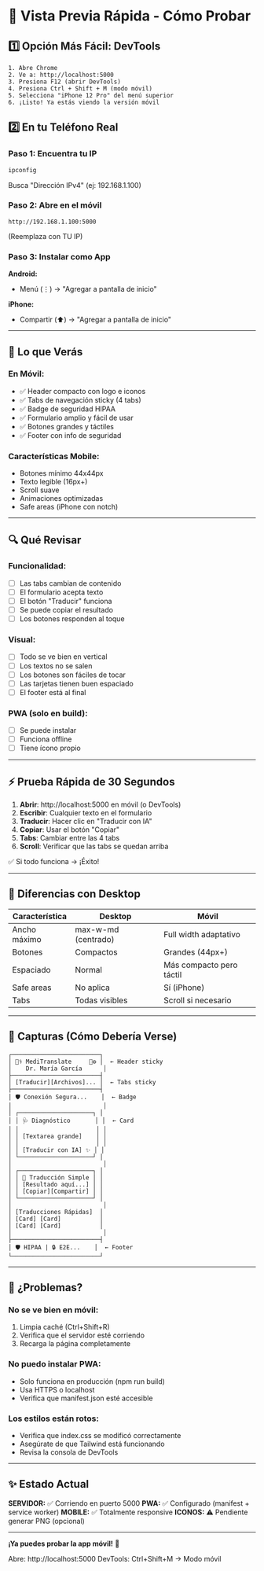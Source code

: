 # 📱 Vista Previa Rápida - Cómo Probar

## 1️⃣ Opción Más Fácil: DevTools

```
1. Abre Chrome
2. Ve a: http://localhost:5000
3. Presiona F12 (abrir DevTools)
4. Presiona Ctrl + Shift + M (modo móvil)
5. Selecciona "iPhone 12 Pro" del menú superior
6. ¡Listo! Ya estás viendo la versión móvil
```

## 2️⃣ En tu Teléfono Real

### Paso 1: Encuentra tu IP
```powershell
ipconfig
```
Busca "Dirección IPv4" (ej: 192.168.1.100)

### Paso 2: Abre en el móvil
```
http://192.168.1.100:5000
```
(Reemplaza con TU IP)

### Paso 3: Instalar como App

**Android:**
- Menú (⋮) → "Agregar a pantalla de inicio"

**iPhone:**
- Compartir (⬆️) → "Agregar a pantalla de inicio"

---

## 🎨 Lo que Verás

### En Móvil:
- ✅ Header compacto con logo e iconos
- ✅ Tabs de navegación sticky (4 tabs)
- ✅ Badge de seguridad HIPAA
- ✅ Formulario amplio y fácil de usar
- ✅ Botones grandes y táctiles
- ✅ Footer con info de seguridad

### Características Mobile:
- Botones mínimo 44x44px
- Texto legible (16px+)
- Scroll suave
- Animaciones optimizadas
- Safe areas (iPhone con notch)

---

## 🔍 Qué Revisar

### Funcionalidad:
- [ ] Las tabs cambian de contenido
- [ ] El formulario acepta texto
- [ ] El botón "Traducir" funciona
- [ ] Se puede copiar el resultado
- [ ] Los botones responden al toque

### Visual:
- [ ] Todo se ve bien en vertical
- [ ] Los textos no se salen
- [ ] Los botones son fáciles de tocar
- [ ] Las tarjetas tienen buen espaciado
- [ ] El footer está al final

### PWA (solo en build):
- [ ] Se puede instalar
- [ ] Funciona offline
- [ ] Tiene ícono propio

---

## ⚡ Prueba Rápida de 30 Segundos

1. **Abrir**: http://localhost:5000 en móvil (o DevTools)
2. **Escribir**: Cualquier texto en el formulario
3. **Traducir**: Hacer clic en "Traducir con IA"
4. **Copiar**: Usar el botón "Copiar"
5. **Tabs**: Cambiar entre las 4 tabs
6. **Scroll**: Verificar que las tabs se quedan arriba

✅ Si todo funciona → ¡Éxito!

---

## 🎯 Diferencias con Desktop

| Característica | Desktop | Móvil |
|----------------|---------|-------|
| Ancho máximo | max-w-md (centrado) | Full width adaptativo |
| Botones | Compactos | Grandes (44px+) |
| Espaciado | Normal | Más compacto pero táctil |
| Safe areas | No aplica | Sí (iPhone) |
| Tabs | Todas visibles | Scroll si necesario |

---

## 📸 Capturas (Cómo Debería Verse)

```
┌─────────────────────────┐
│ 👨‍⚕️ MediTranslate     🔔⚙️ │  ← Header sticky
│    Dr. María García      │
├─────────────────────────┤
│ [Traducir][Archivos]... │  ← Tabs sticky
├─────────────────────────┤
│ 🛡️ Conexión Segura...    │  ← Badge
│                          │
│ ┌─────────────────────┐ │
│ │ 🩺 Diagnóstico       │ │  ← Card
│ │                      │ │
│ │ [Textarea grande]    │ │
│ │                      │ │
│ │ [Traducir con IA] ✨ │ │
│ └─────────────────────┘ │
│                          │
│ ┌─────────────────────┐ │
│ │ 💬 Traducción Simple │ │
│ │ [Resultado aquí...] │ │
│ │ [Copiar][Compartir] │ │
│ └─────────────────────┘ │
│                          │
│ [Traducciones Rápidas]  │
│ [Card] [Card]           │
│ [Card] [Card]           │
│                          │
├─────────────────────────┤
│ 🛡️ HIPAA | 🔒 E2E...    │  ← Footer
└─────────────────────────┘
```

---

## 🚨 ¿Problemas?

### No se ve bien en móvil:
1. Limpia caché (Ctrl+Shift+R)
2. Verifica que el servidor esté corriendo
3. Recarga la página completamente

### No puedo instalar PWA:
- Solo funciona en producción (npm run build)
- Usa HTTPS o localhost
- Verifica que manifest.json esté accesible

### Los estilos están rotos:
- Verifica que index.css se modificó correctamente
- Asegúrate de que Tailwind está funcionando
- Revisa la consola de DevTools

---

## ✨ Estado Actual

**SERVIDOR:** ✅ Corriendo en puerto 5000
**PWA:** ✅ Configurado (manifest + service worker)
**MOBILE:** ✅ Totalmente responsive
**ICONOS:** ⚠️ Pendiente generar PNG (opcional)

---

**¡Ya puedes probar la app móvil!** 🎉

Abre: http://localhost:5000
DevTools: Ctrl+Shift+M → Modo móvil
